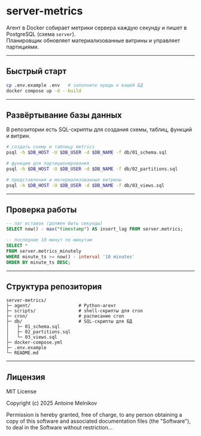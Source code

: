 # server-metrics

Агент в Docker собирает метрики сервера каждую секунду и пишет в PostgreSQL (схема `server`).  
Планировщик обновляет материализованные витрины и управляет партициями.

---

## Быстрый старт

```bash
cp .env.example .env   # заполните креды к вашей БД
docker compose up -d --build
```

---

## Развёртывание базы данных

В репозитории есть SQL-скрипты для создания схемы, таблиц, функций и витрин.

```bash
# создать схему и таблицу metrics
psql -h $DB_HOST -U $DB_USER -d $DB_NAME -f db/01_schema.sql

# функции для партиционирования
psql -h $DB_HOST -U $DB_USER -d $DB_NAME -f db/02_partitions.sql

# представления и материализованные витрины
psql -h $DB_HOST -U $DB_USER -d $DB_NAME -f db/03_views.sql
```

---

## Проверка работы

```sql
-- лаг вставок (должен быть секунды)
SELECT now() - max("timestamp") AS insert_lag FROM server.metrics;

-- последние 10 минут по минутам
SELECT *
FROM server.metrics_minutely
WHERE minute_ts >= now() - interval '10 minutes'
ORDER BY minute_ts DESC;
```

---

## Структура репозитория

```
server-metrics/
├─ agent/                  # Python-агент
├─ scripts/                # shell-скрипты для cron
├─ cron/                   # расписание cron
├─ db/                     # SQL-скрипты для БД
│   ├─ 01_schema.sql
│   ├─ 02_partitions.sql
│   └─ 03_views.sql
├─ docker-compose.yml
├─ .env.example
└─ README.md
```

---

## Лицензия

MIT License

Copyright (c) 2025 Antoine Melnikov

Permission is hereby granted, free of charge, to any person obtaining a copy
of this software and associated documentation files (the "Software"), to deal
in the Software without restriction...
